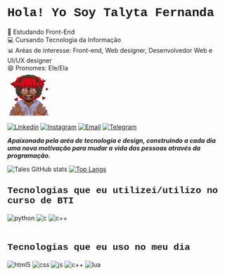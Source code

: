 <h1 style="font-family: 'Courier New', monospace;"> Hola! Yo Soy Talyta Fernanda</h1>

<p> 
<span> 🌱 Estudando Front-End</span>  
<br> <span> 💻 Cursando Tecnologia da Informação </span> 
<br> <span> 📊 Aréas de interesse: Front-end, Web designer, Desenvolvedor Web e UI/UX designer </span> 
<br> <span> 😄 Pronomes: Ele/Ela </span> <br>
  
  <a href="https://github.com/tales066"> 
  <img src="euu.gif" height="100">
</a>
</p> 

[![Linkedin](https://img.shields.io/badge/LinkedIn-0077B5?style=for-the-badge&logo=linkedin&logoColor=white)](www.linkedin.com/in/talyta-fernanda-cardoso-da-silva-3978ab300)
[![Instagram](https://img.shields.io/badge/Instagram-E4405F?style=for-the-badge&logo=instagram&logoColor=white)](https://www.instagram.com/lyta.077?igsh=MWp3NDYyOW5ydWpsaA%3D%3D&utm_source=qr)
[![Email](https://img.shields.io/badge/Gmail-D14836?style=for-the-badge&logo=gmail&logoColor=white)](mailto:talytacademic@gmail.com)
[![Telegram](https://img.shields.io/badge/Telegram-2CA5E0?style=for-the-badge&logo=telegram&logoColor=white)](https://t.me/Tales077)

<p><strong><em> Apaixonada pela aréa de tecnologia e design, construindo a cada dia uma nova motivação para mudar a vida das pessoas através da programação.</em></strong></p>



![Tales GitHub stats](https://github-readme-stats.vercel.app/api?username=tales066&show_icons=true&theme=tokyonight)
[![Top Langs](https://github-readme-stats.vercel.app/api/top-langs/?username=tales066&show_icons=true&theme=tokyonight)](https://github.com/anuraghazra/github-readme-stats)

<h2 style="font-family: 'Courier New', monospace;"> Tecnologias que eu utilizei/utilizo no curso de BTI</h2>

<div style="display: inline_block">
  <img align="center" alt="python" src="https://img.shields.io/badge/Python-14354C?style=for-the-badge&logo=python&logoColor=white" />
  <img align="center" alt="c" src="https://img.shields.io/badge/C-00599C?style=for-the-badge&logo=c&logoColor=white" />
  <img align="center" alt="c++" src="https://img.shields.io/badge/C%2B%2B-00599C?style=for-the-badge&logo=c%2B%2B&logoColor=white" />
</div><br/>

<h2 style="font-family: 'Courier New', monospace;"> Tecnologias que eu uso no meu dia</h2>

<div style="display: inline_block">
  <img align="center" alt="html5" src="https://img.shields.io/badge/HTML5-E34F26?style=for-the-badge&logo=html5&logoColor=white" />
  <img align="center" alt="css" src="https://img.shields.io/badge/CSS3-1572B6?style=for-the-badge&logo=css3&logoColor=white" />
  <img align="center" alt="js" src="https://img.shields.io/badge/JavaScript-F7DF1E?style=for-the-badge&logo=javascript&logoColor=black" />
  <img align="center" alt="c++" src="https://img.shields.io/badge/C%2B%2B-00599C?style=for-the-badge&logo=c%2B%2B&logoColor=white" />
  <img align="center" alt="lua" src="https://img.shields.io/badge/Lua-2C2D72?style=for-the-badge&logo=lua&logoColor=white" />
</div><br/>
